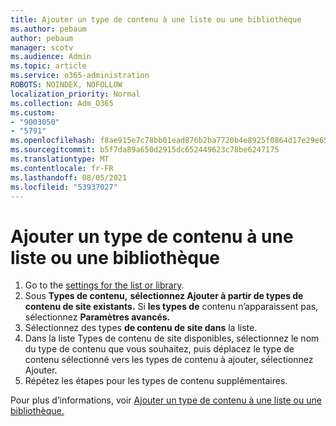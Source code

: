 ```yaml
---
title: Ajouter un type de contenu à une liste ou une bibliothèque
ms.author: pebaum
author: pebaum
manager: scotv
ms.audience: Admin
ms.topic: article
ms.service: o365-administration
ROBOTS: NOINDEX, NOFOLLOW
localization_priority: Normal
ms.collection: Adm_O365
ms.custom:
- "9003050"
- "5791"
ms.openlocfilehash: f8ae915e7c78bb01ead876b2ba7720b4e8925f0864d17e29e65a3f664a79dda1
ms.sourcegitcommit: b5f7da89a650d2915dc652449623c78be6247175
ms.translationtype: MT
ms.contentlocale: fr-FR
ms.lasthandoff: 08/05/2021
ms.locfileid: "53937027"
---
```

# <a name="add-a-content-type-to-a-list-or-library"></a>Ajouter un type de contenu à une liste ou une bibliothèque

1. Go to the  [settings for the list or library](https://support.microsoft.com/en-us/office/edit-list-settings-in-sharepoint-online-4d35793b-246e-42a3-990c-563a83795b7f).
2. Sous **Types de contenu,** **sélectionnez Ajouter à partir de types de contenu de site existants.** Si **les types de** contenu n’apparaissent pas, sélectionnez **Paramètres avancés.**
3. Sélectionnez des types  **de contenu de site dans**  la liste.
4. Dans la liste Types de contenu de site disponibles, sélectionnez le nom du type de contenu que vous souhaitez, puis déplacez le type de contenu sélectionné vers les types de contenu à ajouter, sélectionnez Ajouter.
5. Répétez les étapes pour les types de contenu supplémentaires.

Pour plus d’informations, voir [Ajouter un type de contenu à une liste ou une bibliothèque.](https://support.microsoft.com/en-us/office/add-a-content-type-to-a-list-or-library-917366ae-f7a2-47ad-87a5-9689a1884e60)